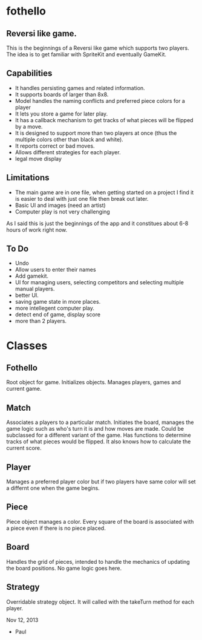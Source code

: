 fothello
========

Reversi like game.
-----------------

This is the beginnings of a Reversi like game which supports two players. The idea is to get familiar with 
SpriteKit and eventually GameKit. 

Capabilities
------------
* It handles persisting games and related information. 
* It supports boards of larger than 8x8.
* Model handles the naming conflicts and preferred piece colors for a player
* It lets you store a game for later play.
* It has a callback mechanism to get tracks of what pieces will be flipped by a move.
* It is designed to support more than two players at once (thus the multiple colors other than black and white). 
* It reports correct or bad moves. 
* Allows different strategies for each player. 
* legal move display

Limitations
-----------
* The main game are in one file, when getting started on a project I find it is easier to deal with just one
  file then break out later.
* Basic UI and images (need an artist)
* Computer play is not very challenging

As I said this is just the beginnings of the app and it constitues about 6-8 hours of work right now. 

To Do
-----
* Undo
* Allow users to enter their names
* Add gamekit.
* UI for managing users, selecting competitors and selecting multiple manual players. 
* better UI. 
* saving game state in more places. 
* more intellegent computer play.
* detect end of game, display score
* more than 2 players. 

Classes
=======

Fothello
--------
Root object for game. Initializes objects. Manages players, games and current game.

Match
----
Associates a players to a particular match. Initiates the board, manages the game logic such as who's turn it
is and how moves are made. Could be subclassed for a different variant of the game. Has functions to determine
tracks of what pieces would be flipped. It also knows how to calculate the current score. 

Player
------
Manages a preferred player color but if two players have same color will set a differnt one when the game
begins.

Piece
-----
Piece object manages a color. Every square of the board is associated with a piece even if there is no piece 
placed. 

Board
-----
Handles the grid of pieces, intended to handle the mechanics of updating the board positions. No game logic
goes here. 

Strategy
--------
Overridable strategy object. It will called with the takeTurn method for each player. 

Nov 12, 2013
- Paul
